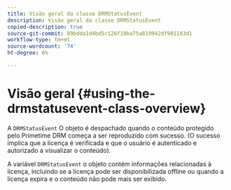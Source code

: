 ```yaml
---
title: Visão geral da classe DRMStatusEvent
description: Visão geral da classe DRMStatusEvent
copied-description: true
source-git-commit: 89bdda1d4bd5c126f19ba75a819942df901183d1
workflow-type: tm+mt
source-wordcount: '74'
ht-degree: 0%

---
```



# Visão geral {#using-the-drmstatusevent-class-overview}

A `DRMStatusEvent` O objeto é despachado quando o conteúdo protegido pelo Primetime DRM começa a ser reproduzido com sucesso. (O sucesso implica que a licença é verificada e que o usuário é autenticado e autorizado a visualizar o conteúdo).

A variável `DRMStatusEvent` o objeto contém informações relacionadas à licença, incluindo se a licença pode ser disponibilizada offline ou quando a licença expira e o conteúdo não pode mais ser exibido.

